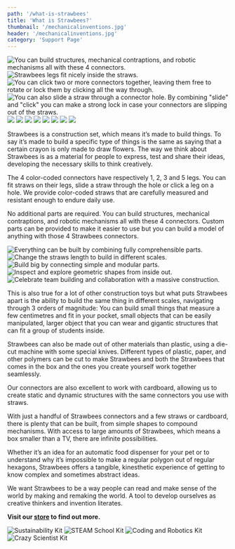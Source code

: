 ```yaml
---
path: '/what-is-strawbees'
title: 'What is Strawbees?'
thumbnail: '/mechanicalinventions.jpg'
header: '/mechanicalinventions.jpg'
category: 'Support Page'
---
```


<section component="gallery">

![You can build structures, mechanical contraptions, and robotic mechanisms all with these 4 connectors.](/connectors.jpg)
![Strawbees legs fit nicely inside the straws.](/operation_fit.jpg)
![You can click two or more connectors together, leaving them free to rotate or lock them by clicking all the way through.](/operation_click.jpg)
![You can also slide a straw through a connector hole. By combining "slide" and "click" you can make a strong lock in case your connectors are slipping out of the straws.](/operation_slide.jpg)
![](/platonic.jpg)
![](/truss.jpg)
![](/tower.jpg)
![](/arm.jpg)
![](/claw.jpg)
![](/crane.jpg)
![](/sierpinski.jpg)
![](/catapult.jpg)

</section>

Strawbees is a construction set, which means it’s made to build things. To say it’s made to build a specific type of things is the same as saying that a certain crayon is only made to draw flowers. The way we think about Strawbees is as a material for people to express, test and share their ideas, developing the necessary skills to think creatively.

The 4 color-coded connectors have respectively 1, 2, 3 and 5 legs. You can fit straws on their legs, slide a straw through the hole or click a leg on a hole. We provide color-coded straws that are carefully measured and resistant enough to endure daily use.

No additional parts are required. You can build structures, mechanical contraptions, and robotic mechanisms all with these 4 connectors. Custom parts can be provided to make it easier to use but you can build a model of anything with those 4 Strawbees connectors.

<section component="gallery">

![Everything can be built by combining fully comprehensible parts.](/mechanicalinventions.jpg)
![Change the straws length to build in different scales.](/geometricworld.jpg)
![Build big by connecting simple and modular parts.](/sierpinski.jpg)
![Inspect and explore geometric shapes from inside out.](/sierpinski5.jpg)
![Celebrate team building and collaboration with a massive construction.](/sierpinski6.jpg)

</section>

This is also true for a lot of other construction toys but what puts Strawbees apart is the ability to build the same thing in different scales, navigating through 3 orders of magnitude: You can build small things that measure a few centimetres and fit in your pocket, small objects that can be easily manipulated, larger object that you can wear and gigantic structures that can fit a group of students inside.

Strawbees can also be made out of other materials than plastic, using a die-cut machine with some special knives. Different types of plastic, paper, and other polymers can be cut to make Strawbees and both the Strawbees that comes in the box and the ones you create yourself work together seamlessly.

Our connectors are also excellent to work with cardboard, allowing us to create static and dynamic structures with the same connectors you use with straws.

With just a handful of Strawbees connectors and a few straws or cardboard, there is plenty that can be built, from simple shapes to compound mechanisms. With access to large amounts of Strawbees, which means a box smaller than a TV, there are infinite possibilities.

Whether it’s an idea for an automatic food dispenser for your pet or to understand why it’s impossible to make a regular polygon out of regular hexagons, Strawbees offers a tangible, kinesthetic experience of getting to know complex and sometimes abstract ideas.

We want Strawbees to be a way people can read and make sense of the world by making and remaking the world. A tool to develop ourselves as creative thinkers and invention literates.

**Visit our [store](https://strawbees.com/store) to find out more.**

<section component="gallery">

![Sustainability Kit](/infinitekit.jpg)
![STEAM School Kit](/schoolkit.jpg)
![Coding and Robotics Kit](/codingandroboticskit.jpg)
![Crazy Scientist Kit](/crazyscientistkit.jpg)

</section>
